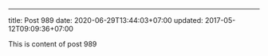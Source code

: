 ---
title: Post 989
date: 2020-06-29T13:44:03+07:00
updated: 2017-05-12T09:09:36+07:00

This is content of post 989